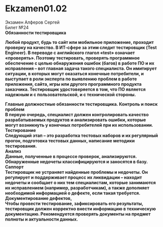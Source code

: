 # Ekzamen01.02
Экзамен Алферов Сергей<br>
Билет №24<br>
<b>Обязанности тестировщика<b>

Любой продукт, будь то сайт или мобильное приложение, проходит проверку на качество. В ИТ-сфере за этим следит тестировщик (Test Engineer).
В переводе с английского глагол «test» означает «проверять». Поэтому тестировать, проверять программное обеспечение с целью обнаружения ошибок (багов) в работе ПО и их исправления – вот главная задача такого специалиста.
Он имитирует ситуации, в которых могут оказаться конечные потребители, и выступает в роли эксперта по выявлению проблем в работе приложения, сайта, игры или другого программного продукта заказчика. Тестировщик удостоверяется в том, что ПО является надежным и с пользовательской, и с технической стороны.

<b>Главные должностные обязанности тестировщика.<b>
Контроль и поиск проблем<br>
В первую очередь, специалист должен контролировать качество разрабатываемых продуктов и анализировать ошибки, которые могут возникнуть у конечных потребителей при их использовании.<br>
Тестирование<br>
Следующий этап – это разработка тестовых наборов и их регулярный прогон, подготовка тестовых данных, написание методики тестирования.<br>
Анализ<br>
Данные, полученные в процессе проверок, анализируются. Обнаруженные недочеты классифицируются и заносятся в базу.<br>
Саппорт<br>
Тестировщик не устраняет найденные проблемы и недочеты. Он регулирует и поддерживает процесс их ликвидации – находит недочеты и сообщает о них тем специалистам, которые занимаются их исправлением (например, разработчикам), а также дополняет необходимой информацией о дефекте, если такая требуется.<br>
Документирование дефектов,<br>
Чтобы провести тестирование, зафиксировать его результаты, тестировщик должен корректно внести информацию в техническую документацию. Рекомендуется проверять документы на предмет полноты и актуальности данных.

